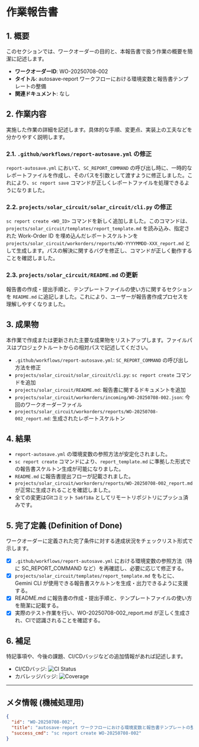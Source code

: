 # 作業報告書

## 1. 概要

このセクションでは、ワークオーダーの目的と、本報告書で扱う作業の概要を簡潔に記述します。

- **ワークオーダーID**: WO-20250708-002
- **タイトル**: autosave-report ワークフローにおける環境変数と報告書テンプレートの整備
- **関連ドキュメント**: なし

## 2. 作業内容

実施した作業の詳細を記述します。具体的な手順、変更点、実装上の工夫などを分かりやすく説明します。

### 2.1. `.github/workflows/report-autosave.yml` の修正

`report-autosave.yml` において、`SC_REPORT_COMMAND` の呼び出し時に、一時的なレポートファイルを作成し、そのパスを引数として渡すように修正しました。これにより、`sc report save` コマンドが正しくレポートファイルを処理できるようになりました。

### 2.2. `projects/solar_circuit/solar_circuit/cli.py` の修正

`sc report create <WO_ID>` コマンドを新しく追加しました。このコマンドは、`projects/solar_circuit/templates/report_template.md` を読み込み、指定された Work-Order ID を埋め込んだレポートスケルトンを `projects/solar_circuit/workorders/reports/WO-YYYYMMDD-XXX_report.md` として生成します。パスの解決に関するバグを修正し、コマンドが正しく動作することを確認しました。

### 2.3. `projects/solar_circuit/README.md` の更新

報告書の作成・提出手順と、テンプレートファイルの使い方に関するセクションを `README.md` に追記しました。これにより、ユーザーが報告書作成プロセスを理解しやすくなりました。

## 3. 成果物

本作業で作成または更新された主要な成果物をリストアップします。ファイルパスはプロジェクトルートからの相対パスで記述してください。

- `.github/workflows/report-autosave.yml`: `SC_REPORT_COMMAND` の呼び出し方法を修正
- `projects/solar_circuit/solar_circuit/cli.py`: `sc report create` コマンドを追加
- `projects/solar_circuit/README.md`: 報告書に関するドキュメントを追加
- `projects/solar_circuit/workorders/incoming/WO-20250708-002.json`: 今回のワークオーダーファイル
- `projects/solar_circuit/workorders/reports/WO-20250708-002_report.md`: 生成されたレポートスケルトン

## 4. 結果

- `report-autosave.yml` の環境変数の参照方法が安定化されました。
- `sc report create` コマンドにより、`report_template.md` に準拠した形式での報告書スケルトン生成が可能になりました。
- `README.md` に報告書提出フローが記載されました。
- `projects/solar_circuit/workorders/reports/WO-20250708-002_report.md` が正常に生成されることを確認しました。
- 全ての変更はGitコミット `5a6f18a` としてリモートリポジトリにプッシュ済みです。

## 5. 完了定義 (Definition of Done)

ワークオーダーに定義された完了条件に対する達成状況をチェックリスト形式で示します。

- [x] `.github/workflows/report-autosave.yml` における環境変数の参照方法（特に SC_REPORT_COMMAND など）を再確認し、必要に応じて修正する。
- [x] `projects/solar_circuit/templates/report_template.md` をもとに、Gemini CLI が使用できる報告書スケルトンを生成・出力できるように支援する。
- [x] README.md に報告書の作成・提出手順と、テンプレートファイルの使い方を簡潔に記載する。
- [x] 実際のテスト作業を行い、WO-20250708-002_report.md が正しく生成され、CIで認識されることを確認する。

## 6. 補足

特記事項や、今後の課題、CI/CDバッジなどの追加情報があれば記述します。

- CI/CDバッジ: ![CI Status](https://example.com/ci-badge.svg)
- カバレッジバッジ: ![Coverage](https://example.com/coverage-badge.svg)

---

## メタ情報 (機械処理用)

```json
{
  "id": "WO-20250708-002",
  "title": "autosave-report ワークフローにおける環境変数と報告書テンプレートの整備",
  "success_cmd": "sc report create WO-20250708-002"
}
```
